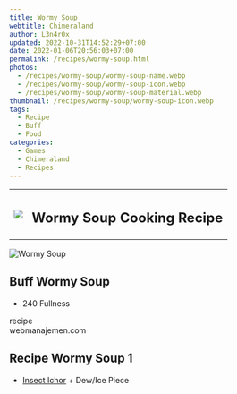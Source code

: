 ```yaml
---
title: Wormy Soup
webtitle: Chimeraland
author: L3n4r0x
updated: 2022-10-31T14:52:29+07:00
date: 2022-01-06T20:56:03+07:00
permalink: /recipes/wormy-soup.html
photos:
  - /recipes/wormy-soup/wormy-soup-name.webp
  - /recipes/wormy-soup/wormy-soup-icon.webp
  - /recipes/wormy-soup/wormy-soup-material.webp
thumbnail: /recipes/wormy-soup/wormy-soup-icon.webp
tags:
  - Recipe
  - Buff
  - Food
categories:
  - Games
  - Chimeraland
  - Recipes
---
```


<section id="bootstrap-wrapper"><link rel="stylesheet" href="https://cdn.statically.io/gh/dimaslanjaka/Web-Manajemen/40ac3225/css/bootstrap-4.5-wrapper.css"/><div class="row mb-2"><div class="col-md-12 mb-2"><table class="table" id="post-info"><tbody><tr><td><img class="d-inline-block me-2" src="/chimeraland/recipes/wormy-soup/wormy-soup-icon.webp" width="auto" height="auto"/></td><td><h1 class="fs-5">Wormy Soup Cooking Recipe</h1></td></tr></tbody></table></div></div><div class="card mb-2"><div class="row g-0"><div class="col-sm-4 position-relative mb-2"><img src="/chimeraland/recipes/wormy-soup/wormy-soup-material.webp" class="card-img fit-cover w-100 h-100" alt="Wormy Soup" data-fancybox="true"/></div><div class="col-sm-8 mb-2"><div class="card-body"><h2 class="card-title fs-5">Buff Wormy Soup</h2><div class="card-text"><ul><li>240 Fullness</li></ul></div><span class="badge rounded-pill bg-dark">recipe</span></div><div class="card-footer text-end text-muted">webmanajemen.com</div></div></div></div><div class="row mb-2"><div class="col-12 col-lg-6 recipe-item mb-2"><div class="card"><div class="card-body"><h2 class="card-title fs-5">Recipe Wormy Soup 1</h2><div class="card-text"><ul><li><a class="text-decoration-none" href="/chimeraland/materials/insect-ichor.html">Insect Ichor</a><span> + </span>Dew/Ice Piece</li></ul></div></div></div></div></div></section>